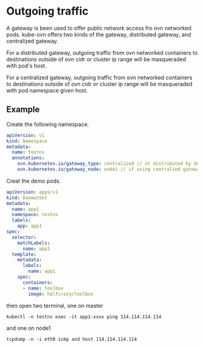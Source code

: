 # Outgoing traffic

A gateway is been used to offer public network access fro ovn networked pods.
kube-ovn offers two kinds of the gateway, distributed gateway, and centralized gateway.

For a distributed gateway, outgoing traffic from ovn networked containers to destinations outside of ovn cidr or cluster ip range will be masqueraded with pod's host.

For a centralized gateway, outgoing traffic from ovn networked containers to destinations outside of ovn cidr or cluster ip range will be masqueraded with pod namespace given host.

## Example

Create the following namespace.

```yaml
apiVersion: v1
kind: Namespace
metadata:
  name: testns
  annotations:
    ovn.kubernetes.io/gateway_type: centralized // or distributed by default
    ovn.kubernetes.io/gateway_node: node1 // if using centralied gateway, a gateway_node is needed
```

Creat the demo pods.

```yaml
apiVersion: apps/v1
kind: DaemonSet
metadata:
  name: app1
  namespace: testns
  labels:
    app: app1
spec:
  selector:
    matchLabels:
      name: app1
  template:
    metadata:
      labels:
        name: app1
    spec:
      containers:
      - name: toolbox
        image: halfcrazy/toolbox
```

then open two terminal, one on master

`kubectl -n testns exec -it app1-xxxx ping 114.114.114.114`

and one on node1

`tcpdump -n -i eth0 icmp and host 114.114.114.114`